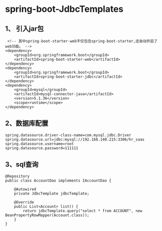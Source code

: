 # **spring-boot-JdbcTemplates**

1、 引入jar包
-
     <!-- 其中spring-boot-starter-web不仅包含spring-boot-starter,还自动开启了web功能。 -->
    <dependency>
        <groupId>org.springframework.boot</groupId>
        <artifactId>spring-boot-starter-web</artifactId>
    </dependency>
    <dependency>
        <groupId>org.springframework.boot</groupId>
        <artifactId>spring-boot-starter-jdbc</artifactId>
    </dependency>
    <dependency>
        <groupId>mysql</groupId>
        <artifactId>mysql-connector-java</artifactId>
        <version>5.1.36</version>
        <scope>runtime</scope>
    </dependency>
    
2、数据库配置
-
    spring.datasource.driver-class-name=com.mysql.jdbc.Driver
    spring.datasource.url=jdbc:mysql://192.168.140.215:3306/hr_saas
    spring.datasource.username=root
    spring.datasource.password=111111
    
3、sql查询
-
    @Repository
    public class AccountDao implements IAccountDao {
    
        @Autowired
        private JdbcTemplate jdbcTemplate;
    
        @Override
        public List<Account> list() {
            return jdbcTemplate.query("select * from ACCOUNT", new BeanPropertyRowMapper(Account.class));
        }
    }